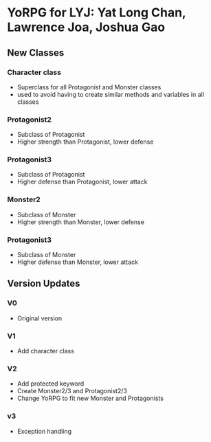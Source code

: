 # YoRPG for LYJ: Yat Long Chan, Lawrence Joa, Joshua Gao

## New Classes
### Character class
* Superclass for all Protagonist and Monster classes
* used to avoid having to create similar methods and variables in all classes

### Protagonist2
* Subclass of Protagonist
* Higher strength than Protagonist, lower defense

### Protagonist3 
* Subclass of Protagonist
* Higher defense than Protagonist, lower attack

### Monster2 
* Subclass of Monster
* Higher strength than Monster, lower defense

### Protagonist3 
* Subclass of Monster
* Higher defense than Monster, lower attack

## Version Updates

### V0
* Original version

### V1
* Add character class

### V2 
* Add protected keyword
* Create Monster2/3 and Protagonist2/3
* Change YoRPG to fit new Monster and Protagonists

### v3 
* Exception handling
